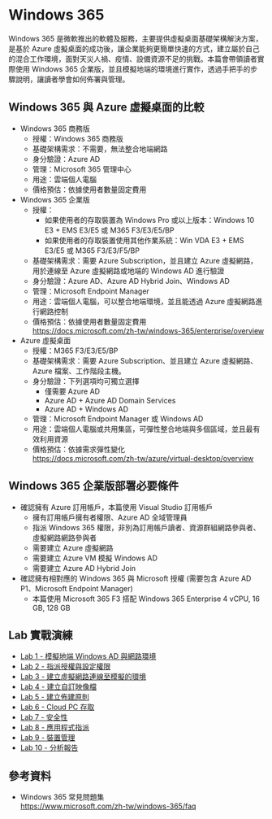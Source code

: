 # Windows 365
Windows 365 是微軟推出的軟體及服務，主要提供虛擬桌面基礎架構解決方案，是基於 Azure 虛擬桌面的成功後，讓企業能夠更簡單快速的方式，建立屬於自己的混合工作環境，面對天災人禍、疫情、設備資源不足的挑戰。本篇會帶領讀者實際使用 Windows 365 企業版，並且模擬地端的環境進行實作，透過手把手的步驟說明，讓讀者學會如何佈署與管理。<br>

## Windows 365 與 Azure 虛擬桌面的比較
- Windows 365 商務版<br>
  - 授權：Windows 365 商務版<br>
  - 基礎架構需求：不需要，無法整合地端網路<br>
  - 身分驗證：Azure AD<br>
  - 管理：Microsoft 365 管理中心<br>
  - 用途：雲端個人電腦<br>
  - 價格預估：依據使用者數量固定費用<br>
- Windows 365 企業版<br>
  - 授權：<br>
    - 如果使用者的存取裝置為 Windows Pro 或以上版本：Windows 10 E3 + EMS E3/E5 或 M365 F3/E3/E5/BP<br>
    - 如果使用者的存取裝置使用其他作業系統：Win VDA E3 + EMS E3/E5 或 M365 F3/E3/F5/BP <br>
  - 基礎架構需求：需要 Azure Subscription，並且建立 Azure 虛擬網路，用於連線至 Azure 虛擬網路或地端的 Windows AD 進行驗證<br>
  - 身分驗證：Azure AD、Azure AD Hybrid Join、Windows AD<br>
  - 管理：Microsoft Endpoint Manager<br>
  - 用途：雲端個人電腦，可以整合地端環境，並且能透過 Azure 虛擬網路進行網路控制<br>
  - 價格預估：依據使用者數量固定費用<br>
https://docs.microsoft.com/zh-tw/windows-365/enterprise/overview<br>
- Azure 虛擬桌面<br>
  - 授權：M365 F3/E3/E5/BP<br>
  - 基礎架構需求：需要 Azure Subscription、並且建立 Azure 虛擬網路、Azure 檔案、工作階段主機。<br>
  - 身分驗證：下列選項均可獨立選擇<br>
    - 僅需要 Azure AD<br>
    - Azure AD + Azure AD Domain Services<br>
    - Azure AD + Windows AD<br>
  - 管理：Microsoft Endpoint Manager 或 Windows AD<br>
  - 用途：雲端個人電腦或共用集區，可彈性整合地端與多個區域，並且最有效利用資源<br>
  - 價格預估：依據需求彈性變化<br>
https://docs.microsoft.com/zh-tw/azure/virtual-desktop/overview<br>

## Windows 365 企業版部署必要條件

- 確認擁有 Azure 訂用帳戶，本篇使用 Visual Studio 訂用帳戶<br>
  - 擁有訂用帳戶擁有者權限、Azure AD 全域管理員<br>
  - 指派 Windows 365 權限，非別為訂用帳戶讀者、資源群組網路參與者、虛擬網路網路參與者<br>
  - 需要建立 Azure 虛擬網路<br>
  - 需要建立 Azure VM 模擬 Windows AD<br>
  - 需要建立 Azure AD Hybrid Join<br>
- 確認擁有相對應的 Windows 365 與 Microsoft 授權 (需要包含 Azure AD P1、Microsoft Endpoint Manager)<br>
  - 本篇使用 Microsoft 365 F3 搭配 Windows 365 Enterprise 4 vCPU, 16 GB, 128 GB<br>

## Lab 實戰演練

- [Lab 1 - 模擬地端 Windows AD 與網路環境](https://github.com/BrianHsing/Windows365/blob/main/Lab1.md)<br>
- [Lab 2 - 指派授權與設定權限](https://github.com/BrianHsing/Windows365/blob/main/Lab2.md)<br>
- [Lab 3 - 建立虛擬網路連線至模擬的環境](https://github.com/BrianHsing/Windows365/blob/main/Lab3.md)<br>
- [Lab 4 - 建立自訂映像檔](https://github.com/BrianHsing/Windows365/blob/main/Lab4.md)<br>
- [Lab 5 - 建立佈建原則](https://github.com/BrianHsing/Windows365/blob/main/Lab5.md)<br>
- [Lab 6 - Cloud PC 存取](https://github.com/BrianHsing/Windows365/blob/main/Lab6.md)<br>
- [Lab 7 - 安全性](https://github.com/BrianHsing/Windows365/blob/main/Lab7.md)<br>
- [Lab 8 - 應用程式指派](https://github.com/BrianHsing/Windows365/blob/main/Lab8.md)<br>
- [Lab 9 - 裝置管理](https://github.com/BrianHsing/Windows365/blob/main/Lab9.md)<br>
- [Lab 10 - 分析報告](https://github.com/BrianHsing/Windows365/blob/main/Lab10.md)<br>

## 參考資料
- Windows 365 常見問題集<br>
  https://www.microsoft.com/zh-tw/windows-365/faq<br>
